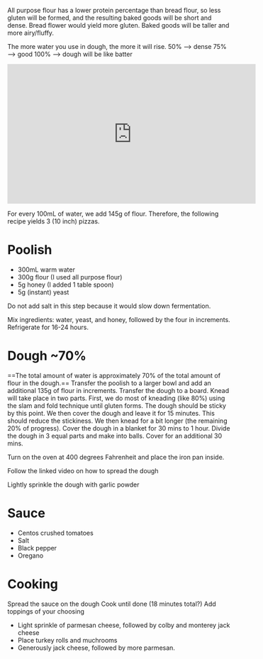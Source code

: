 All purpose flour has a lower protein percentage than bread flour, so less gluten will be formed, and the resulting baked goods will be short and dense.
Bread flower would yield more gluten. Baked goods will be taller and more airy/fluffy.

The more water you use in dough, the more it will rise.
50% --> dense
75% --> good
100% --> dough will be like batter


<iframe width="560" height="315" src="https://www.youtube.com/embed/G-jPoROGHGE?si=Lt4zD6KW4YYqGDPE" title="YouTube video player" frameborder="0" allow="accelerometer; autoplay; clipboard-write; encrypted-media; gyroscope; picture-in-picture; web-share" allowfullscreen></iframe>

For every 100mL of water, we add 145g of flour. Therefore, the following recipe yields 3 (10 inch) pizzas. 
# Poolish
- 300mL warm water
- 300g flour (I used all purpose flour)
- 5g honey (I added 1 table spoon)
- 5g (instant) yeast

Do not add salt in this step because it would slow down fermentation.

Mix ingredients: water, yeast, and honey, followed by the four in increments. Refrigerate for 16-24 hours.
# Dough ~70%
==The total amount of water is approximately 70% of the total amount of flour in the dough.==
Transfer the poolish to a larger bowl and add an additional 135g of flour in increments. Transfer the dough to a board.
Knead will take place in two parts. First, we do most of kneading (like 80%) using the slam and fold technique until gluten forms. The dough should be sticky by this point. We then cover the dough and leave it for 15 minutes. This should reduce the stickiness. We then knead for a bit longer (the remaining 20% of progress).
Cover the dough in a blanket for 30 mins to 1 hour.
Divide the dough in 3 equal parts and make into balls. Cover for an additional 30 mins.

Turn on the oven at 400 degrees Fahrenheit and place the iron pan inside.

Follow the linked video on how to spread the dough

Lightly sprinkle the dough with garlic powder
# Sauce
- Centos crushed tomatoes
- Salt
- Black pepper
- Oregano
# Cooking
Spread the sauce on the dough
Cook until done (18 minutes total?)
Add toppings of your choosing
- Light sprinkle of parmesan cheese, followed by colby and monterey jack cheese
- Place turkey rolls and muchrooms
- Generously jack cheese, followed by more parmesan.